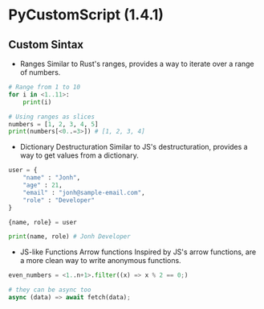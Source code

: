 # PyCustomScript (1.4.1)

## Custom Sintax
- Ranges
Similar to Rust's ranges, provides a way to iterate over a range of numbers. 
```py
# Range from 1 to 10
for i in <1..11>:
    print(i)

# Using ranges as slices
numbers = [1, 2, 3, 4, 5]
print(numbers[<0..=3>]) # [1, 2, 3, 4]
```


- Dictionary Destructuration
Similar to JS's destructuration, provides a way to get values from a dictionary.
```py
user = {
    "name" : "Jonh",
    "age" : 21,
    "email" : "jonh@sample-email.com",
    "role" : "Developer"
}

{name, role} = user

print(name, role) # Jonh Developer
```

- JS-like Functions Arrow functions
Inspired by JS's arrow functions, are a more clean way to write anonymous functions.
```py
even_numbers = <1..n+1>.filter((x) => x % 2 == 0;)

# they can be async too
async (data) => await fetch(data);
```
